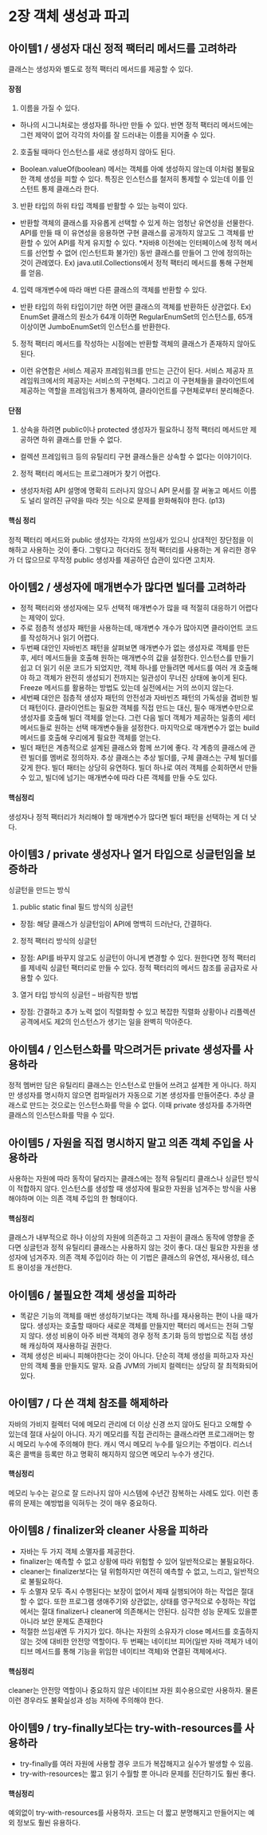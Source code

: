 # 2장 객체 생성과 파괴

## 아이템1 / 생성자 대신 정적 팩터리 메서드를 고려하라

클래스는 생성자와 별도로 정적 팩터리 메서드를 제공할 수 있다.

#### 장점
1. 이름을 가질 수 있다.
- 하나의 시그니처로는 생성자를 하나만 만들 수 있다. 반면 정적 팩터리 메서드에는 그런 제약이 없어 각각의 차이를 잘 드러내는 이름을 지어줄 수 있다.
2. 호출될 때마다 인스턴스를 새로 생성하지 않아도 된다.
- Boolean.valueOf(boolean) 메서는 객체를 아예 생성하지 않는데 이처럼 불필요한 객체 생성을 피할 수 있다. 특징은 인스턴스를 철저히 통제할 수 있는데 이를 인스턴트 통제 클래스라 한다.
3. 반환 타입의 하위 타입 객체를 반활할 수 있는 능력이 있다.
- 반환할 객체의 클래스를 자유롭게 선택할 수 있게 하는 엄청난 유연성을 선물한다. API를 만들 때 이 유연성을 응용하면 구현 클래스를 공개하지 않고도 그 객체를 반환할 수 있어 API를 작게 유지할 수 있다.
*자바8 이전에는 인터페이스에 정적 메서드를 선언할 수 없어 (인스턴트화 불가인) 동반 클래스를 만들어 그 안에 정의하는 것이 관례였다. Ex) java.util.Collections에서 정적 팩터리 메서드를 통해 구현체를 얻음.
4. 입력 매개변수에 따라 매번 다른 클래스의 객체를 반환할 수 있다.
- 반환 타입의 하위 타입이기만 하면 어떤 클래스의 객체를 반환하든 상관없다. Ex) EnumSet 클래스의 원소가 64개 이하면 RegularEnumSet의 인스턴스를, 65개 이상이면 JumboEnumSet의 인스턴스를 반환한다.
5. 정적 팩터리 메서드를 작성하는 시점에는 반환할 객체의 클래스가 존재하지 않아도 된다.
- 이런 유연함은 서비스 제공자 프레임워크를 만드는 근간이 된다. 서비스 제공자 프레임워크에서의 제공자는 서비스의 구현체다. 그리고 이 구현체들을 클라이언트에 제공하는 역할을 프레임워크가 통제하여, 클라이언트를 구현체로부터 분리해준다.

#### 단점
1. 상속을 하려면 public이나 protected 생성자가 필요하니 정적 팩터리 메서드만 제공하면 하위 클래스를 만들 수 없다.
- 컬렉션 프레임워크 등의 유틸리티 구현 클래스들은 상속할 수 없다는 이야기이다.
2. 정적 팩터리 메서드는 프로그래머가 찾기 어렵다.
- 생성자처럼 API 설명에 명확히 드러나지 않으니 API 문서를 잘 써놓고 메서드 이름도 널리 알려진 규약을 따라 짓는 식으로 문제를 완화해줘야 한다. (p13)

#### 핵심 정리
정적 팩터리 메서드와 public 생성자는 각자의 쓰임새가 있으니 상대적인 장단점을 이해하고 사용하는 것이 좋다. 그렇다고 하더라도 정적 팩터리를 사용하는 게 유리한 경우가 더 많으므로 무작정 public 생성자를 제공하던 습관이 있다면 고치자.


## 아이템2 / 생성자에 매개변수가 많다면 빌더를 고려하라
* 정적 팩터리와 생성자에는 모두 선택적 매개변수가 많을 때 적절히 대응하기 어렵다는 제약이 있다.
* 주로 점층적 생성자 패턴을 사용하는데, 매개변수 개수가 많아지면 클라이언트 코드를 작성하거나 읽기 어렵다.
* 두번째 대안인 자바빈즈 패턴을 살펴보면 매개변수가 없는 생성자로 객체를 만든 후, 세터 메서드들을 호출해 원하는 매개변수의 값을 설정한다. 인스턴스를 만들기 쉽고 더 읽기 쉬운 코드가 되었지만, 객체 하나를 만들려면 메서드를 여러 개 호출해야 하고 객체가 완전히 생성되기 전까지는 일관성이 무너진 상태에 놓이게 된다. Freeze 메서드를 활용하는 방법도 있는데 실전에서는 거의 쓰이지 않는다.
* 세번째 대안은 점층적 생성자 패턴의 안전성과 자바빈즈 패턴의 가독성을 겸비한 빌더 패턴이다. 클라이언트는 필요한 객체를 직접 만드는 대신, 필수 매개변수만으로 생성자를 호출해 빌더 객체를 얻는다. 그런 다음 빌더 객체가 제공하는 일종의 세터 메서드들로 원하는 선택 매개변수들을 설정한다. 마지막으로 매개변수가 없는 build 메서드를 호출해 우리에게 필요한 객체를 얻는다.
* 빌더 패턴은 계층적으로 설계된 클래스와 함께 쓰기에 좋다. 각 계층의 클래스에 관련 빌더를 멤버로 정의하자. 추상 클래스는 추상 빌더를, 구체 클래스는 구체 빌더를 갖게 한다. 빌더 패터는 상당히 유연하다. 빌더 하나로 여러 객체를 순회하면서 만들 수 있고, 빌더에 넘기는 매개변수에 따라 다른 객체를 만들 수도 있다.

#### 핵심정리
생성자나 정적 팩터리가 처리해야 할 매개변수가 많다면 빌더 패턴을 선택하는 게 더 낫다.


## 아이템3 / private 생성자나 열거 타입으로 싱글턴임을 보증하라
싱글턴을 만드는 방식
1. public static final 필드 방식의 싱글턴
- 장점: 해당 클래스가 싱글턴임이 API에 명백히 드러난다, 간결하다.
2. 정적 팩터리 방식의 싱글턴
- 장점: API를 바꾸지 않고도 싱글턴이 아니게 변경할 수 있다. 원한다면 정적 팩터리를 제네릭 싱글턴 팩터리로 만들 수 있다. 정적 팩터리의 메서드 참조를 공급자로 사용할 수 있다.
3. 열거 타입 방식의 싱글턴 – 바람직한 방법
- 장점: 간결하고 추가 노력 없이 직렬화할 수 있고 복잡한 직렬화 상황이나 리플렉션 공격에서도 제2의 인스턴스가 생기는 일을 완벽히 막아준다.


## 아이템4 / 인스턴스화를 막으려거든 private 생성자를 사용하라
정적 멤버만 담은 유틸리티 클래스는 인스턴스로 만들어 쓰려고 설계한 게 아니다. 하지만 생성자를 명시하지 않으면 컴파일러가 자동으로 기본 생성자를 만들어준다. 추상 클래스로 만드는 것으로는 인스턴스화를 막을 수 없다. 이때 private 생성자를 추가하면 클래스의 인스턴스화를 막을 수 있다.


## 아이템5 / 자원을 직접 명시하지 말고 의존 객체 주입을 사용하라
사용하는 자원에 따라 동작이 달라지는 클래스에는 정적 유틸리티 클래스나 싱글턴 방식이 적합하지 않다. 인스턴스를 생성할 때 생성자에 필요한 자원을 넘겨주는 방식을 사용해야하며 이는 의존 객체 주입의 한 형태이다.

#### 핵심정리
클래스가 내부적으로 하나 이상의 자원에 의존하고 그 자원이 클래스 동작에 영향을 준다면 싱글턴과 정적 유틸리티 클래스는 사용하지 않는 것이 좋다. 대신 필요한 자원을 생성자에 넘겨주자. 의존 객체 주입이라 하는 이 기법은 클래스의 유연성, 재사용성, 테스트 용이성을 개선한다.


## 아이템6 / 불필요한 객체 생성을 피하라
* 똑같은 기능의 객체를 매번 생성하기보다는 객체 하나를 재사용하는 편이 나을 때가 많다. 생성자는 호출할 때마다 새로운 객체를 만들지만 팩터리 메서드는 전혀 그렇지 않다. 생성 비용이 아주 비싼 객체의 경우 정적 초기화 등의 방법으로 직접 생성해 캐싱하여 재사용하길 권한다.
* 객체 생성은 비싸니 피해야한다는 것이 아니다. 단순히 객체 생성을 피하고자 자신만의 객체 풀을 만들지도 말자. 요즘 JVM의 가비지 컬렉터는 상당히 잘 최적화되어있다.


## 아이템7 / 다 쓴 객체 참조를 해제하라
자바의 가비지 컬렉터 덕에 메모리 관리에 더 이상 신경 쓰지 않아도 된다고 오해할 수 있는데 절대 사실이 아니다. 자기 메모리를 직접 관리하는 클래스라면 프로그래머는 항시 메모리 누수에 주의해야 한다. 캐시 역시 메모리 누수를 일으키는 주범이다. 리스너 혹은 콜백을 등록만 하고 명확히 해지하지 않으면 메모리 누수가 생긴다.

#### 핵심정리
메모리 누수는 겉으로 잘 드러나지 않아 시스템에 수년간 잠복하는 사례도 있다. 이런 종류의 문제는 예방법을 익혀두는 것이 매우 중요하다.


## 아이템8 / finalizer와 cleaner 사용을 피하라
* 자바는 두 가지 객체 소멸자를 제공한다.
* finalizer는 예측할 수 없고 상황에 따라 위험할 수 있어 일반적으로는 불필요하다.
* cleaner는 finalizer보다는 덜 위험하지만 여전히 예측할 수 없고, 느리고, 일반적으로 불필요하다.
* 두 소멸자 모두 즉시 수행된다는 보장이 없어서 제때 실행되어야 하는 작업은 절대 할 수 없다. 또한 프로그램 생애주기와 상관없는, 상태를 영구적으로 수정하는 작업에서는 절대 finalizer나 cleaner에 의존해서는 안된다. 심각한 성능 문제도 있을뿐 아니라 보안 문제도 존재한다
* 적절한 쓰임새엔 두 가지가 있다. 하나는 자원의 소유자가 close 메서드를 호출하지 않는 것에 대비한 안전망 역할이다. 두 번째는 네이티브 피어(일반 자바 객체가 네이티브 메서드를 통해 기능을 위임한 네이티브 객체)와 연결된 객체에서다.

#### 핵심정리
cleaner는 안전망 역할이나 중요하지 않은 네이티브 자원 회수용으로만 사용하자. 물론 이런 경우라도 불확실성과 성능 저하에 주의해야 한다.


## 아이템9 / try-finally보다는 try-with-resources를 사용하라
* try-finally를 여러 자원에 사용할 경우 코드가 복잡해지고 실수가 발생할 수 있음.
* try-with-resources는 짧고 읽기 수월할 뿐 아니라 문제를 진단하기도 훨씬 좋다.

#### 핵심정리
예외없이 try-with-resources를 사용하자. 코드는 더 짧고 분명해지고 만들어지는 예외 정보도 훨씬 유용하다.



